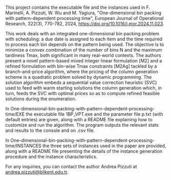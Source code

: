This project contains the executable file and the instances used in F. Marinelli, A. Pizzuti, W. Wu and M. Yagiura, "One-dimensional bin packing with pattern-dependent processing time", European Journal of Operational Research, 322(3), 770-782, 2024, https://doi.org/10.1016/j.ejor.2024.11.023.

This work deals with an integrated one-dimensional bin packing problem with scheduling: a due date is assigned to each item and the time required to process each bin depends on the pattern being used. The objective is to minimize a convex combination of the number of bins N and the maximum tardiness Tmax, both significant in many real-world contexts. The authors present a novel pattern-based mixed integer linear formulation [M2] and a refined formulation with bin-wise Tmax constraints [M2Ag] tackled by a branch-and-price algorithm, where the pricing of the column generation scheme is a quadratic problem solved by dynamic programming. The solution algorithm embeds a sequential value correction heuristic (SVC) used to feed with warm starting solutions the column generation which, in turn, feeds the SVC with optimal prices so as to compute refined feasible solutions during the enumeration.

In One-dimensional-bin-packing-with-pattern-dependent-processing-time/EXE the executable file 1BP_VPT.exe and the parameter file p.txt (with default entries) are given, along with a README file explaining how to customize and run the algorithm. The program outputs the relevant stats and results to the console and on .csv file. 

In One-dimensional-bin-packing-with-pattern-dependent-processing-time/INSTANCES the three sets of instances used in the paper are provided, along with a README file presenting the details of the instance generation procedure and the instance characteristics.

For any inquiries, you can contact the author Andrea Pizzuti at andrea.pizzuti@bilkent.edu.tr.  
